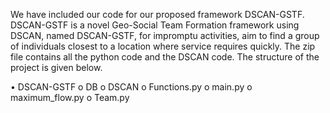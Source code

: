 We have included our code for our proposed framework DSCAN-GSTF. DSCAN-GSTF is a novel Geo-Social Team Formation 
framework using DSCAN, named DSCAN-GSTF, for impromptu activities, aim to find a group of individuals closest to 
a location where service requires quickly. The zip file contains all the python code and the DSCAN code. 
The structure of the project is given below. 

•	DSCAN-GSTF
o	DB
o	DSCAN
o	Functions.py
o	main.py 
o	maximum_flow.py
o	Team.py
